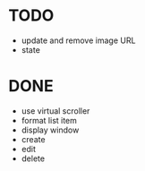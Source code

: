 # TODO
- update and remove image URL
- state

# DONE
- use virtual scroller
- format list item
- display window
- create
- edit
- delete
